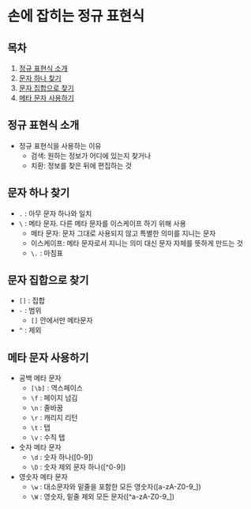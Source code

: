 # 손에 잡히는 정규 표현식 #
## 목차
1. [정규 표현식 소개](##정규-표현식-소개)
1. [문자 하나 찾기](##문자-하나-찾기)
1. [문자 집합으로 찾기](##문자-집합으로-찾기)
1. [메타 문자 사용하기](##메타-문자-사용하기)

## 정규 표현식 소개
* 정규 표현식을 사용하는 이유
    * 검색: 원하는 정보가 어디에 있는지 찾거나
    * 치환: 정보를 찾은 뒤에 편집하는 것

## 문자 하나 찾기
* `.` : 아무 문자 하나와 일치
* `\` : 메타 문자. 다른 메타 문자를 이스케이프 하기 위해 사용
    * 메타 문자: 문자 그대로 사용되지 않고 특별한 의미를 지니는 문자
    * 이스케이프: 메타 문자로서 지니는 의미 대신 문자 자체를 뜻하게 만드는 것
    * `\.` : 마침표

## 문자 집합으로 찾기
* `[]` : 집합
* `-` : 범위
    * `[]` 안에서만 메타문자
* `^` : 제외

## 메타 문자 사용하기
* 공백 메타 문자
    * `[\b]` : 역스페이스
    * `\f` : 페이지 넘김
    * `\n` : 줄바꿈
    * `\r` : 캐리지 리턴
    * `\t` : 탭
    * `\v` : 수직 탭
* 숫자 메타 문자
    * `\d` : 숫자 하나([0-9])
    * `\D` : 숫자 제외 문자 하나([^0-9])
* 영숫자 메타 문자
    * `\w` : 대소문자와 밑줄을 포함한 모든 영숫자([a-zA-Z0-9_])
    * `\W` : 영숫자, 밑줄 제외 모든 문자([^a-zA-Z0-9_])